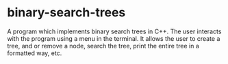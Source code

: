# binary-search-trees
A program which implements binary search trees in C++. The user interacts with the program using a menu in the terminal. It allows the user to create a tree, and or remove a node, search the tree, print the entire tree in a formatted way, etc.
